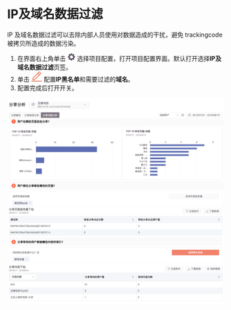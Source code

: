 # IP及域名数据过滤

IP 及域名数据过滤可以去除内部人员使用对数据造成的干扰，避免 trackingcode 被拷贝所造成的数据污染。

1. 在界面右上角单击 ![](../../../.gitbook/assets/2019-10-10_18-59-32%20%281%29.png) 选择项目配置，打开项目配置界面。默认打开选择**IP及域名数据过滤**页签。
2. 单击 ![](../../../.gitbook/assets/bian-ji-an-niu.png) 配置**IP黑名单**和需要过滤的**域名**。
3. 配置完成后打开开关。

![](../../../.gitbook/assets/image%20%28129%29.png)

